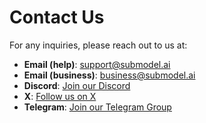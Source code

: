 # Contact Us

For any inquiries, please reach out to us at:

- **Email (help)**: [support@submodel.ai](support@submodel.ai)
- **Email (business)**: [business@submodel.ai](mailto:business@submodel.ai)
- **Discord**: [Join our Discord](https://discord.com/invite/UYn6rESDSC)
- **X**: [Follow us on X](https://x.com/i/flow/login?redirect_after_login=%2FSubModelAI)
- **Telegram**: [Join our Telegram Group](https://t.me/SUBMODEL_Official)
